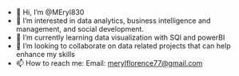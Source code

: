 - 👋 Hi, I’m @MEryl830
- 👀 I’m interested in data analytics, business intelligence and management, and social development.
- 🌱 I’m currently learning data visualization with SQl and powerBI
- 💞️ I’m looking to collaborate on data related projects that can help enhance my skills
- 📫 How to reach me: Email: merylflorence77@gmail.com

<!---
MEryl830/MEryl830 is a ✨ special ✨ repository because its `README.md` (this file) appears on your GitHub profile.
You can click the Preview link to take a look at your changes.
--->
